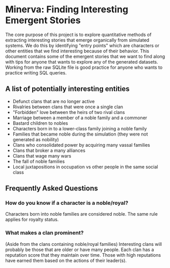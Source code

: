 # Minerva: Finding Interesting Emergent Stories

The core purpose of this project is to explore quantitative methods of extracting interesting stories that emerge organically from simulated systems. We do this by identifying "entry points" which are characters or other entities that we find interesting because of their behavior. This document contains some of the emergent stories that we want to find along with tips for anyone that wants to explore any of the generated datasets. Working from the raw SQLite file is good practice for anyone who wants to practice writing SQL queries.

## A list of potentially interesting entities

- Defunct clans that are no longer active
- Rivalries between clans that were once a single clan
- "Forbidden" love between the heirs of two rival clans
- Marriage between a member of a noble family and a commoner
- Bastard children to nobles
- Characters born in to a lower-class family joining a noble family
- Families that became noble during the simulation (they were not generated as nobility)
- Clans who consolidated power by acquiring many vassal families
- Clans that broker a many alliances
- Clans that wage many wars
- The fall of noble families
- Local juxtapositions in occupation vs other people in the same social class

## Frequently Asked Questions

### How do you know if a character is a noble/royal?

Characters born into noble families are considered noble. The same rule applies for royalty status.

### What makes a clan prominent?

(Aside from the clans containing noble/royal families) Interesting clans will probably be those that are older or have many people. Each clan has a reputation score that they maintain over time. Those with high reputations have earned them based on the actions of their leader(s).
